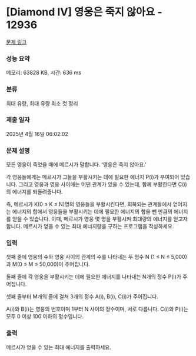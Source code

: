 # [Diamond IV] 영웅은 죽지 않아요 - 12936 

[문제 링크](https://www.acmicpc.net/problem/12936) 

### 성능 요약

메모리: 63828 KB, 시간: 636 ms

### 분류

최대 유량, 최대 유량 최소 컷 정리

### 제출 일자

2025년 4월 16일 06:02:02

### 문제 설명

<p>모든 영웅이 죽었을 때에 메르시가 말합니다. ‘영웅은 죽지 않아요.’</p>

<p>각 영웅들에게는 메르시가 그들을 부활시키는 데에 필요한 에너지 P(i)가 부여되어 있습니다. 그리고 영웅과 영웅 사이에는 어떤 관계가 있을 수 있는데, 함께 부활한다면 C(i)의 에너지를 되돌려줍니다.</p>

<p>즉, 메르시가 K(0 ≤ K ≤ N)명의 영웅들을 부활시킨다면, 회복되는 관계들에서 얻어지는 에너지의 합에서 영웅들을 부활시키는 데에 필요한 에너지의 합을 뺀 만큼의 에너지를 얻을 수 있습니다. 이때, 메르시가 영웅 몇 명을 부활시켜 최대량의 에너지를 얻고자 합니다. 메르시가 얻을 수 있는 최대 에너지량을 구하는 프로그램을 작성하세요.</p>

### 입력 

 <p>첫째 줄에 영웅의 수와 영웅 사이의 관계의 수를 나타내는 두 정수 N (1 ≤ N ≤ 5,000)과 M(0 ≤ M ≤ 50,000)이 주어집니다.</p>

<p>둘째 줄에 각 영웅을 부활시키는 데에 필요한 에너지를 나타내는 N개의 정수 P(i)가 주어집니다.</p>

<p>셋째 줄부터 M개의 줄에 걸쳐 3개의 정수 A(i), B(i), C(i)가 주어집니다.</p>

<p>A(i)와 B(i)는 영웅의 번호이며 1부터 N 사이의 정수이며, 서로 다릅니다. C(i)와 P(i)는 모두 0 이상 100 이하의 정수입니다.</p>

### 출력 

 <p>메르시가 얻을 수 있는 최대 에너지를 출력하세요.</p>

